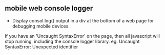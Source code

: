 ## mobile web console logger

* Display consol.log() output in a div at the bottom of a web page for debugging mobile devices.

If you have an 'Uncaught SyntaxError' on the page, then all javascript will stop running, including the console logger library.
eg. 
	Uncaught SyntaxError: Unexpected identifier
